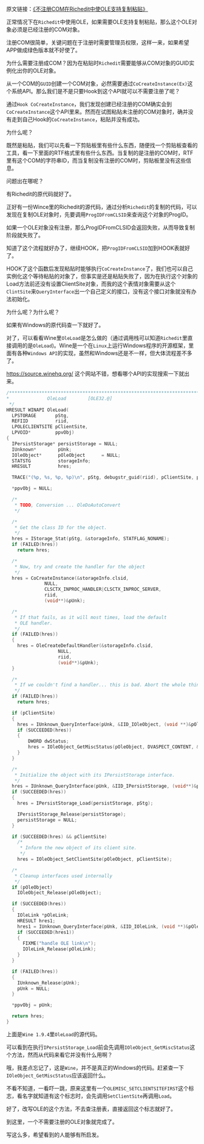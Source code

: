 原文链接：[《不注册COM在Richedit中使OLE支持复制粘贴》](http://www.cnblogs.com/setoutsoft/p/5240324.html)

正常情况下在`Richedit`中使用OLE，如果需要OLE支持复制粘贴，那么这个OLE对象必须是已经注册的COM对象。

注册COM很简单，关键问题在于注册时需要管理员权限，这样一来，如果希望APP做成绿色版本就不好使了。

为什么需要注册成COM？因为在粘贴时`Richedit`需要能够从COM对象的GUID实例化出你的OLE对象。

从一个COM的`GUID`创建一个COM对象，必然需要通过`CoCreateInstance(Ex)`这个系统API。那么我们是不是只要Hook到这个API就可以不需要注册了呢？

通过`Hook CoCreateInstance`，我们发现创建已经注册的COM确实会到`CoCreateInstance`这个API里来。然而在试图粘贴未注册的COM对象时，确并没有走到自己Hook的`CoCreateInstance`，粘贴并没有成功。

 

为什么呢？

既然是粘贴，我们可以先看一下剪贴板里有些什么东西，随便找一个剪贴板查看的工具，看一下里面的RTF格式里有些什么东西。当复制的是注册的COM时，RTF里有这个COM的字符串ID，而当复制没有注册的COM时，剪贴板里没有这些信息。

问题出在哪呢？

有Richedit的原代码就好了。

正好有一份Wince里的Richedit的源代码，通过分析`Richedit`的复制的代码，可以发现在复制OLE对象时，先要调用`ProgIDFromCLSID`来查询这个对象的ProgID。

如果一个OLE对象没有注册，那么ProgIDFromCLSID会返回失败，从而导致复制阶段就失败了。

知道了这个流程就好办了，继续HOOK，把`ProgIDFromCLSID`加到HOOK表就好了。

HOOK了这个函数后发现粘贴时能够执行`CoCreateInstance`了，我们也可以自己实例化这个等待粘贴的对象了，但事实是还是粘贴失败了，因为在执行这个对象的Load方法前还没有设置ClientSite对象，而我的这个表情对象需要从这个`ClintSite`来`QueryInterface`出一个自己定义的接口，没有这个接口对象就没有办法初始化。

为什么呢？为什么呢？

如果有Windows的原代码查一下就好了。

对了，可以看看Wine里`OleLoad`是怎么做的（通过调用栈可以知道`Richedit`里直接调用的是`OleLoad`)。Wine是一个在`Linux`上运行Windows程序的开源框架，里面有各种`Windows API`的实现，虽然和Windows还是不一样，但大体流程差不多了。

https://source.winehq.org/ 这个网站不错，想看哪个API的实现搜索一下就出来。

```c++
/******************************************************************************
*              OleLoad        [OLE32.@]
 */
HRESULT WINAPI OleLoad(
  LPSTORAGE       pStg,
  REFIID          riid,
  LPOLECLIENTSITE pClientSite,
  LPVOID*         ppvObj)
{
  IPersistStorage* persistStorage = NULL;
  IUnknown*        pUnk;
  IOleObject*      pOleObject      = NULL;
  STATSTG          storageInfo;
  HRESULT          hres;

  TRACE("(%p, %s, %p, %p)\n", pStg, debugstr_guid(riid), pClientSite, ppvObj);

  *ppvObj = NULL;

  /*
   * TODO, Conversion ... OleDoAutoConvert
   */

  /*
   * Get the class ID for the object.
   */
  hres = IStorage_Stat(pStg, &storageInfo, STATFLAG_NONAME);
  if (FAILED(hres))
    return hres;

  /*
   * Now, try and create the handler for the object
   */
  hres = CoCreateInstance(&storageInfo.clsid,
              NULL,
              CLSCTX_INPROC_HANDLER|CLSCTX_INPROC_SERVER,
              riid,
              (void**)&pUnk);

  /*
   * If that fails, as it will most times, load the default
   * OLE handler.
   */
  if (FAILED(hres))
  {
    hres = OleCreateDefaultHandler(&storageInfo.clsid,
                   NULL,
                   riid,
                   (void**)&pUnk);
  }

  /*
   * If we couldn't find a handler... this is bad. Abort the whole thing.
   */
  if (FAILED(hres))
    return hres;

  if (pClientSite)
  {
    hres = IUnknown_QueryInterface(pUnk, &IID_IOleObject, (void **)&pOleObject);
    if (SUCCEEDED(hres))
    {
        DWORD dwStatus;
        hres = IOleObject_GetMiscStatus(pOleObject, DVASPECT_CONTENT, &dwStatus);
    }
  }

  /*
   * Initialize the object with its IPersistStorage interface.
   */
  hres = IUnknown_QueryInterface(pUnk, &IID_IPersistStorage, (void**)&persistStorage);
  if (SUCCEEDED(hres))
  {
    hres = IPersistStorage_Load(persistStorage, pStg);

    IPersistStorage_Release(persistStorage);
    persistStorage = NULL;
  }

  if (SUCCEEDED(hres) && pClientSite)
    /*
     * Inform the new object of its client site.
     */
    hres = IOleObject_SetClientSite(pOleObject, pClientSite);

  /*
   * Cleanup interfaces used internally
   */
  if (pOleObject)
    IOleObject_Release(pOleObject);

  if (SUCCEEDED(hres))
  {
    IOleLink *pOleLink;
    HRESULT hres1;
    hres1 = IUnknown_QueryInterface(pUnk, &IID_IOleLink, (void **)&pOleLink);
    if (SUCCEEDED(hres1))
    {
      FIXME("handle OLE link\n");
      IOleLink_Release(pOleLink);
    }
  }

  if (FAILED(hres))
  {
    IUnknown_Release(pUnk);
    pUnk = NULL;
  }

  *ppvObj = pUnk;

  return hres;
}
```

上面是`Wine 1.9.4`里`OleLoad`的源代码。

可以看到在执行`IPersistStorage_Load`前会先调用`IOleObject_GetMiscStatus`这个方法，然而从代码来看它并没有什么用啊？

哦，我差点忘记了，这是`Wine`，并不是真正的Windows的代码。赶紧查一下`IOleObject_GetMiscStatus`应该返回什么。

不看不知道，一看吓一跳，原来这里有一个`OLEMISC_SETCLIENTSITEFIRST`这个标志，看名字就知道有这个标志时，会先调用`SetClientSite`再调用`Load`。

好了，改写OLE的这个方法，不去查注册表，直接返回这个标志就好了。

到这里，一个不需要注册的OLE对象就完成了。

写这么多，希望看到的人能够有所启发。